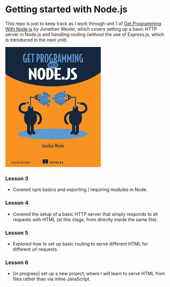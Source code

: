 # Getting started with Node.js

This repo is just to keep track as I work through unit 1 of [Get Programming With Node.js](https://amzn.eu/d/1SdEKQ3) by Jonathan Wexler, which covers setting up a basic HTTP server in Node.js and handling routing (without the use of Express.js, which is introduced in the next unit).

<a href="https://amzn.eu/d/1SdEKQ3"><img src="book_cover.jpg" width="300" /></a>

### Lesson 3

- Covered npm basics and exporting / requiring modules in Node.

### Lesson 4

- Covered the setup of a basic HTTP server that simply responds to all requests with HTML (at this stage, from directly inside the same file).

### Lesson 5

- Explored how to set up basic routing to serve different HTML for different url requests.

### Lesson 6

- [in progress] set up a new project, where I will learn to serve HTML from files rather than via inline JavaScript.